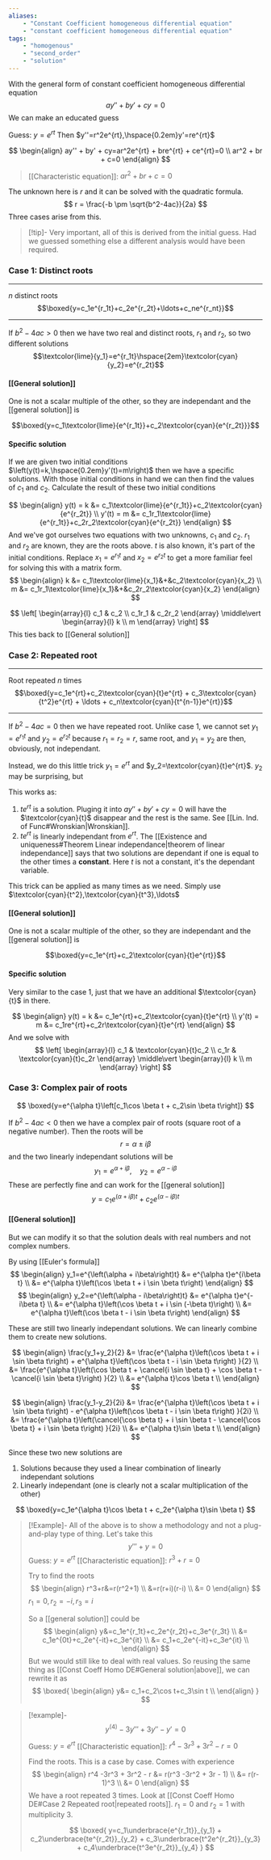 ```yaml
---
aliases:
    - "Constant Coefficient homogeneous differential equation"
    - "constant coefficient homogeneous differential equation"
tags: 
    - "homogenous" 
    - "second_order"
    - "solution"
---
```


With the general form of constant coefficient homogeneous differential equation
$$ay'' + by' + cy=0$$
We can make an educated guess

Guess: $y=e^{rt}$
Then $y''=r^2e^{rt},\hspace{0.2em}y'=re^{rt}$


$$
\begin{align}
ay'' + by' + cy=ar^2e^{rt} + bre^{rt} + ce^{rt}=0 \\
ar^2 + br + c=0
\end{align}
$$

> [[Characteristic equation]]: $ar^2 + br + c=0$

The unknown here is $r$ and it can be solved with the quadratic formula.
$$
r = \frac{-b \pm \sqrt{b^2-4ac}}{2a}
$$
Three cases arise from this.

> [!tip]-
> Very important, all of this is derived from the initial guess. Had we guessed something else a different analysis would have been required. 

### Case 1: Distinct roots
---
$n$ distinct roots
$$\boxed{y=c_1e^{r_1t}+c_2e^{r_2t}+\ldots+c_ne^{r_nt}}$$

---

If $b^2-4ac>0$ then we have two real and distinct roots, $r_1$ and $r_2$, so two different solutions
$$\textcolor{lime}{y_1}=e^{r_1t}\hspace{2em}\textcolor{cyan}{y_2}=e^{r_2t}$$
#### [[General solution]]
One is not a scalar multiple of the other, so they are independant and the [[general solution]] is

$$\boxed{y=c_1\textcolor{lime}{e^{r_1t}}+c_2\textcolor{cyan}{e^{r_2t}}}$$
#### Specific solution
If we are given two initial conditions $\left(y(t)=k,\hspace{0.2em}y'(t)=m\right)$ then we have a specific solutions. With those initial conditions in hand we can then find the values of $c_1$ and $c_2$. Calculate the result of these two initial conditions

$$
\begin{align}
y(t) = k &= c_1\textcolor{lime}{e^{r_1t}}+c_2\textcolor{cyan}{e^{r_2t}} \\
y'(t) = m &= c_1r_1\textcolor{lime}{e^{r_1t}}+c_2r_2\textcolor{cyan}{e^{r_2t}}
\end{align}
$$
And we've got ourselves two equations with two unknowns, $c_1$ and $c_2$. $r_1$ and $r_2$ are known, they are the roots above. $t$ is also known, it's part of the initial conditions. 
Replace $x_1 = e^{r_1t}$ and $x_2 = e^{r_2t}$ to get a more familiar feel for solving this with a matrix form.
$$
\begin{align}
k &= c_1\textcolor{lime}{x_1}&+&c_2\textcolor{cyan}{x_2} \\
m &= c_1r_1\textcolor{lime}{x_1}&+&c_2r_2\textcolor{cyan}{x_2}
\end{align}
$$

$$
\left[
\begin{array}{l}
 c_1 & c_2     \\
 c_1r_1 & c_2r_2
\end{array}
\middle\vert
\begin{array}{l}
 k      \\
 m 
\end{array}
\right]
$$
This ties back to [[General solution]]

### Case 2: Repeated root 
---
Root repeated $n$ times
$$\boxed{y=c_1e^{rt}+c_2\textcolor{cyan}{t}e^{rt} + c_3\textcolor{cyan}{t^2}e^{rt} + \ldots + c_n\textcolor{cyan}{t^{n-1}}e^{rt}}$$

---

If $b^2-4ac=0$ then we have repeated root. Unlike case 1, we cannot set $y_1=e^{r_1t}$ and $y_2=e^{r_2t}$ because $r_1=r_2=r$, same root, and $y_1=y_2$ are then, obviously, not independant.

Instead, we do this little trick $y_1=e^{rt}$ and $y_2=\textcolor{cyan}{t}e^{rt}$. $y_2$ may be surprising, but 

This works as: 
1. $te^{rt}$ is a solution. Pluging it into $ay'' + by' + cy=0$ will have the $\textcolor{cyan}{t}$ disappear and the rest is the same. See [[Lin. Ind. of Func#Wronskian|Wronskian]].
2. $te^{rt}$ is linearly independant from $e^{rt}$. The [[Existence and uniqueness#Theorem Linear independance|theorem of linear independance]] says that two solutions are dependant if one is equal to the other times a **constant**. Here $t$ is not a constant, it's the dependant variable.

This trick can be applied as many times as we need. Simply use $\textcolor{cyan}{t^2},\textcolor{cyan}{t^3},\ldots$

#### [[General solution]]
One is not a scalar multiple of the other, so they are independant and the [[general solution]] is

$$\boxed{y=c_1e^{rt}+c_2\textcolor{cyan}{t}e^{rt}}$$
#### Specific solution
Very similar to the case 1, just that we have an additional $\textcolor{cyan}{t}$ in there.

$$
\begin{align}
y(t) = k &= c_1e^{rt}+c_2\textcolor{cyan}{t}e^{rt} \\
y'(t) = m &= c_1re^{rt}+c_2r\textcolor{cyan}{t}e^{rt}
\end{align}
$$
And we solve with
$$
\left[
\begin{array}{l}
 c_1 & \textcolor{cyan}{t}c_2     \\
 c_1r & \textcolor{cyan}{t}c_2r
\end{array}
\middle\vert
\begin{array}{l}
 k      \\
 m 
\end{array}
\right]
$$

### Case 3: Complex pair of roots
$$
\boxed{y=e^{\alpha t}\left[c_1\cos \beta t + c_2\sin \beta t\right]}
$$

If $b^2-4ac<0$ then we have a complex pair of roots (square root of a negative number). Then the roots will be
$$r=\alpha \pm i\beta$$
and the two linearly independant solutions will be 
$$y_1=e^{\alpha + i\beta},\hspace{1em}y_2=e^{\alpha - i\beta}$$
These are perfectly fine and can work for the [[general solution]]
$$y=c_1e^{(\alpha + i\beta)t}+c_2e^{(\alpha - i\beta)t}$$
#### [[General solution]]

But we can modify it so that the solution deals with real numbers and not complex numbers.

By using [[Euler's formula]] 
$$
\begin{align}
y_1=e^{\left(\alpha + i\beta\right)t} &= e^{\alpha t}e^{i\beta t} \\
&= e^{\alpha t}\left(\cos \beta t + i \sin \beta t\right)
\end{align}
$$
$$
\begin{align}
y_2=e^{\left(\alpha - i\beta\right)t} &= e^{\alpha t}e^{-i\beta t} \\
&= e^{\alpha t}\left(\cos \beta t + i \sin (-\beta t)\right) \\
&= e^{\alpha t}\left(\cos \beta t - i \sin \beta t\right)
\end{align}
$$

These are still two linearly independant solutions. We can linearly combine them to create new solutions.

$$
\begin{align}
\frac{y_1+y_2}{2} &= \frac{e^{\alpha t}\left(\cos \beta t + i \sin \beta t\right) + e^{\alpha t}\left(\cos \beta t - i \sin \beta t\right) }{2} \\
&= \frac{e^{\alpha t}\left(\cos \beta t + \cancel{i \sin \beta t} + \cos \beta t - \cancel{i \sin \beta t}\right) }{2} \\
&= e^{\alpha t}\cos \beta t \\
\end{align}
$$

$$
\begin{align}
\frac{y_1-y_2}{2i} &= \frac{e^{\alpha t}\left(\cos \beta t + i \sin \beta t\right) - e^{\alpha t}\left(\cos \beta t - i \sin \beta t\right) }{2i} \\
&= \frac{e^{\alpha t}\left(\cancel{\cos \beta t} + i \sin \beta t - \cancel{\cos \beta t} + i \sin \beta t\right) }{2i} \\
&= e^{\alpha t}\sin \beta t \\
\end{align}
$$

Since these two new solutions are 
1. Solutions because they used a linear combination of linearly independant solutions 
2. Linearly independant (one is clearly not a scalar multiplication of the other)


$$
\boxed{y=c_1e^{\alpha t}\cos \beta t + c_2e^{\alpha t}\sin \beta t}
$$

> [!Example]-
> All of the above is to show a methodology and not a plug-and-play type of thing. Let's take this
> $$y'''+y=0$$
> Guess: $y=e^{rt}$
> [[Characteristic equation]]: $r^3 + r = 0$
> 
> Try to find the roots
> $$
> \begin{align}
> r^3+r&=r(r^2+1) \\
> &=r(r+i)(r-i) \\
> &= 0
> \end{align}
> $$
> $r_1=0, r_2=-i, r_3=i$
> 
> So a [[general solution]] could be 
> $$
> \begin{align}
> y&=c_1e^{r_1t}+c_2e^{r_2t}+c_3e^{r_3t} \\
> &= c_1e^{0t}+c_2e^{-it}+c_3e^{it} \\
> &= c_1+c_2e^{-it}+c_3e^{it} \\
> \end{align}
> $$
> But we would still like to deal with real values. So reusing the same thing as [[Const Coeff Homo DE#General solution|above]], we can rewrite it as
> $$
> \boxed{
> \begin{align}
> y&= c_1+c_2\cos t+c_3\sin t \\
> \end{align}
> }
> $$


> [!example]-
> $$y^{(4)} - 3y''' + 3y'' -y'=0$$
> 
> Guess:  $y=e^{rt}$
> [[Characteristic equation]]: $r^4 -3r^3 + 3r^2 - r = 0$
> 
> Find the roots. This is a case by case. Comes with experience
> $$
> \begin{align}
> r^4 -3r^3 + 3r^2 - r &= r(r^3 -3r^2 + 3r - 1) \\
> &= r(r-1)^3 \\
> &= 0
> \end{align}
> $$
> We have a root repeated 3 times. Look at [[Const Coeff Homo DE#Case 2 Repeated root|repeated roots]].
> $r_1=0$ and $r_2=1$ with multiplicity 3.
> 
> $$
> \boxed{
> y=c_1\underbrace{e^{r_1t}}_{y_1} + c_2\underbrace{te^{r_2t}}_{y_2} + c_3\underbrace{t^2e^{r_2t}}_{y_3} + c_4\underbrace{t^3e^{r_2t}}_{y_4}
> }
> $$


